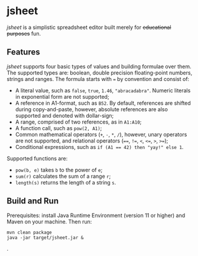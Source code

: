 jsheet
======

_jsheet_ is a simplistic spreadsheet editor built merely for ~~educational purposes~~ fun.

Features
--------

_jsheet_ supports four basic types of values and building formulae over them.
The supported types are: boolean, double precision floating-point numbers,
strings and ranges. The formula starts with `=` by convention and consist of:
- A literal value, such as `false`, `true`, `1.46`, `"abracadabra"`. Numeric
  literals in exponential form are not supported;
- A reference in A1-format, such as `B52`. By default, references are shifted
  during copy-and-paste, however, absolute references are also supported and
  denoted with dollar-sign;
- A range, comprised of two references, as in `A1:A10`;
- A function call, such as `pow(2, A1)`;
- Common mathematical operators (`+`, `-`, `*`, `/`), however, unary operators
  are not supported, and relational operators
  (`==`, `!=`, `<`, `<=`, `>`, `>=`);
- Conditional expressions, such as `if (A1 == 42) then "yay!" else 1`.

Supported functions are:
- `pow(b, e)` takes `b` to the power of `e`;
- `sum(r)` calculates the sum of a range `r`;
- `length(s)` returns the length of a string `s`.

Build and Run
-------------

Prerequisites: install Java Runtime Environment (version 11 or higher) and Maven on your machine.
Then run:

```
mvn clean package
java -jar target/jsheet.jar &
```

.
